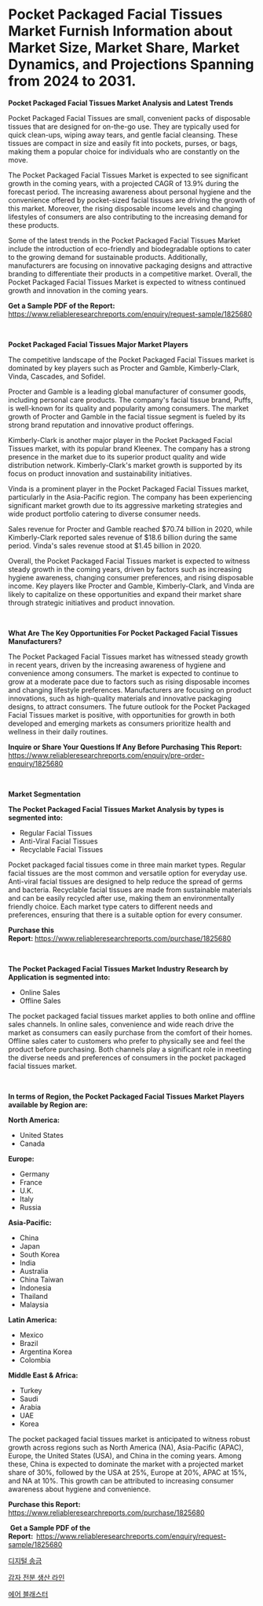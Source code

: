 <p><h1>Pocket Packaged Facial Tissues Market Furnish Information about Market Size, Market Share, Market Dynamics, and Projections Spanning from 2024 to 2031.</h1></p><p><strong>Pocket Packaged Facial Tissues Market Analysis and Latest Trends</strong></p>
<p><p>Pocket Packaged Facial Tissues are small, convenient packs of disposable tissues that are designed for on-the-go use. They are typically used for quick clean-ups, wiping away tears, and gentle facial cleansing. These tissues are compact in size and easily fit into pockets, purses, or bags, making them a popular choice for individuals who are constantly on the move.</p><p>The Pocket Packaged Facial Tissues Market is expected to see significant growth in the coming years, with a projected CAGR of 13.9% during the forecast period. The increasing awareness about personal hygiene and the convenience offered by pocket-sized facial tissues are driving the growth of this market. Moreover, the rising disposable income levels and changing lifestyles of consumers are also contributing to the increasing demand for these products.</p><p>Some of the latest trends in the Pocket Packaged Facial Tissues Market include the introduction of eco-friendly and biodegradable options to cater to the growing demand for sustainable products. Additionally, manufacturers are focusing on innovative packaging designs and attractive branding to differentiate their products in a competitive market. Overall, the Pocket Packaged Facial Tissues Market is expected to witness continued growth and innovation in the coming years.</p></p>
<p><strong>Get a Sample PDF of the Report:&nbsp;</strong> <a href="https://www.reliableresearchreports.com/enquiry/request-sample/1825680">https://www.reliableresearchreports.com/enquiry/request-sample/1825680</a></p>
<p>&nbsp;</p>
<p><strong>Pocket Packaged Facial Tissues Major Market Players</strong></p>
<p><p>The competitive landscape of the Pocket Packaged Facial Tissues market is dominated by key players such as Procter and Gamble, Kimberly-Clark, Vinda, Cascades, and Sofidel. </p><p>Procter and Gamble is a leading global manufacturer of consumer goods, including personal care products. The company's facial tissue brand, Puffs, is well-known for its quality and popularity among consumers. The market growth of Procter and Gamble in the facial tissue segment is fueled by its strong brand reputation and innovative product offerings.</p><p>Kimberly-Clark is another major player in the Pocket Packaged Facial Tissues market, with its popular brand Kleenex. The company has a strong presence in the market due to its superior product quality and wide distribution network. Kimberly-Clark's market growth is supported by its focus on product innovation and sustainability initiatives.</p><p>Vinda is a prominent player in the Pocket Packaged Facial Tissues market, particularly in the Asia-Pacific region. The company has been experiencing significant market growth due to its aggressive marketing strategies and wide product portfolio catering to diverse consumer needs.</p><p>Sales revenue for Procter and Gamble reached $70.74 billion in 2020, while Kimberly-Clark reported sales revenue of $18.6 billion during the same period. Vinda's sales revenue stood at $1.45 billion in 2020.</p><p>Overall, the Pocket Packaged Facial Tissues market is expected to witness steady growth in the coming years, driven by factors such as increasing hygiene awareness, changing consumer preferences, and rising disposable income. Key players like Procter and Gamble, Kimberly-Clark, and Vinda are likely to capitalize on these opportunities and expand their market share through strategic initiatives and product innovation.</p></p>
<p>&nbsp;</p>
<p><strong>What Are The Key Opportunities For Pocket Packaged Facial Tissues Manufacturers?</strong></p>
<p><p>The Pocket Packaged Facial Tissues market has witnessed steady growth in recent years, driven by the increasing awareness of hygiene and convenience among consumers. The market is expected to continue to grow at a moderate pace due to factors such as rising disposable incomes and changing lifestyle preferences. Manufacturers are focusing on product innovations, such as high-quality materials and innovative packaging designs, to attract consumers. The future outlook for the Pocket Packaged Facial Tissues market is positive, with opportunities for growth in both developed and emerging markets as consumers prioritize health and wellness in their daily routines.</p></p>
<p><strong>Inquire or Share Your Questions If Any Before Purchasing This Report:</strong> <a href="https://www.reliableresearchreports.com/enquiry/pre-order-enquiry/1825680">https://www.reliableresearchreports.com/enquiry/pre-order-enquiry/1825680</a></p>
<p>&nbsp;</p>
<p><strong>Market Segmentation</strong></p>
<p><strong>The Pocket Packaged Facial Tissues Market Analysis by types is segmented into:</strong></p>
<p><ul><li>Regular Facial Tissues</li><li>Anti-Viral Facial Tissues</li><li>Recyclable Facial Tissues</li></ul></p>
<p><p>Pocket packaged facial tissues come in three main market types. Regular facial tissues are the most common and versatile option for everyday use. Anti-viral facial tissues are designed to help reduce the spread of germs and bacteria. Recyclable facial tissues are made from sustainable materials and can be easily recycled after use, making them an environmentally friendly choice. Each market type caters to different needs and preferences, ensuring that there is a suitable option for every consumer.</p></p>
<p><strong>Purchase this Report:&nbsp;</strong><a href="https://www.reliableresearchreports.com/purchase/1825680">https://www.reliableresearchreports.com/purchase/1825680</a></p>
<p>&nbsp;</p>
<p><strong>The Pocket Packaged Facial Tissues Market Industry Research by Application is segmented into:</strong></p>
<p><ul><li>Online Sales</li><li>Offline Sales</li></ul></p>
<p><p>The pocket packaged facial tissues market applies to both online and offline sales channels. In online sales, convenience and wide reach drive the market as consumers can easily purchase from the comfort of their homes. Offline sales cater to customers who prefer to physically see and feel the product before purchasing. Both channels play a significant role in meeting the diverse needs and preferences of consumers in the pocket packaged facial tissues market.</p></p>
<p>&nbsp;</p>
<p><strong>In terms of Region, the Pocket Packaged Facial Tissues Market Players available by Region are:</strong></p>
<p>
    <p> <strong> North America: </strong>
        <ul>
            <li>United States</li>
            <li>Canada</li>
        </ul>
        </p> 
    <p> <strong> Europe: </strong>
        <ul>
            <li>Germany</li>
            <li>France</li>
            <li>U.K.</li>
            <li>Italy</li>
            <li>Russia</li>
        </ul>
        </p> 
    <p> <strong> Asia-Pacific: </strong>
        <ul>
            <li>China</li>
            <li>Japan</li>
            <li>South Korea</li>
            <li>India</li>
            <li>Australia</li>
            <li>China Taiwan</li>
            <li>Indonesia</li>
            <li>Thailand</li>
            <li>Malaysia</li>
        </ul>
        </p> 
    <p> <strong> Latin America: </strong>
        <ul>
            <li>Mexico</li>
            <li>Brazil</li>
            <li>Argentina Korea</li>
            <li>Colombia</li>
        </ul>
        </p> 
    <p> <strong> Middle East & Africa: </strong>
        <ul>
            <li>Turkey</li>
            <li>Saudi</li>
            <li>Arabia</li>
            <li>UAE</li>
            <li>Korea</li>
        </ul>
    </p>
    </p>
<p><p>The pocket packaged facial tissues market is anticipated to witness robust growth across regions such as North America (NA), Asia-Pacific (APAC), Europe, the United States (USA), and China in the coming years. Among these, China is expected to dominate the market with a projected market share of 30%, followed by the USA at 25%, Europe at 20%, APAC at 15%, and NA at 10%. This growth can be attributed to increasing consumer awareness about hygiene and convenience.</p></p>
<p><strong>Purchase this Report: </strong><a href="https://www.reliableresearchreports.com/purchase/1825680">https://www.reliableresearchreports.com/purchase/1825680</a></p>
<p>&nbsp;<strong>Get a Sample PDF of the Report:&nbsp;&nbsp;</strong><a href="https://www.reliableresearchreports.com/enquiry/request-sample/1825680">https://www.reliableresearchreports.com/enquiry/request-sample/1825680</a></p>
<p><strong></strong></p>
<p><p><a href="https://github.com/crfsywufhm81415/Market-Research-Report-List-1/blob/main/33704716495.md">디지털 송금</a></p><p><a href="https://github.com/vs10l4sfg5c/Market-Research-Report-List-1/blob/main/81524716496.md">감자 전분 생산 라인</a></p><p><a href="https://github.com/iansanftyord09878/Market-Research-Report-List-1/blob/main/40623706494.md">에어 블래스터</a></p></p>